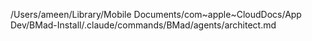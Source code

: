/Users/ameen/Library/Mobile Documents/com~apple~CloudDocs/App Dev/BMad-Install/.claude/commands/BMad/agents/architect.md